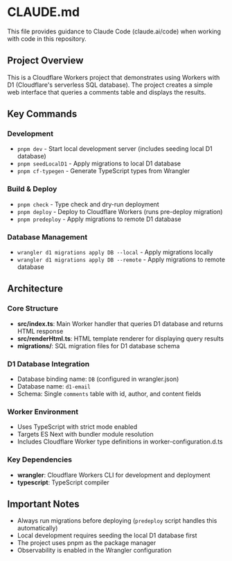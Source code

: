 # CLAUDE.md

This file provides guidance to Claude Code (claude.ai/code) when working with code in this repository.

## Project Overview

This is a Cloudflare Workers project that demonstrates using Workers with D1 (Cloudflare's serverless SQL database). The project creates a simple web interface that queries a comments table and displays the results.

## Key Commands

### Development
- `pnpm dev` - Start local development server (includes seeding local D1 database)
- `pnpm seedLocalD1` - Apply migrations to local D1 database
- `pnpm cf-typegen` - Generate TypeScript types from Wrangler

### Build & Deploy
- `pnpm check` - Type check and dry-run deployment
- `pnpm deploy` - Deploy to Cloudflare Workers (runs pre-deploy migration)
- `pnpm predeploy` - Apply migrations to remote D1 database

### Database Management
- `wrangler d1 migrations apply DB --local` - Apply migrations locally
- `wrangler d1 migrations apply DB --remote` - Apply migrations to remote database

## Architecture

### Core Structure
- **src/index.ts**: Main Worker handler that queries D1 database and returns HTML response
- **src/renderHtml.ts**: HTML template renderer for displaying query results
- **migrations/**: SQL migration files for D1 database schema

### D1 Database Integration
- Database binding name: `DB` (configured in wrangler.json)
- Database name: `d1-email`
- Schema: Single `comments` table with id, author, and content fields

### Worker Environment
- Uses TypeScript with strict mode enabled
- Targets ES Next with bundler module resolution
- Includes Cloudflare Worker type definitions in worker-configuration.d.ts

### Key Dependencies
- **wrangler**: Cloudflare Workers CLI for development and deployment
- **typescript**: TypeScript compiler

## Important Notes

- Always run migrations before deploying (`predeploy` script handles this automatically)
- Local development requires seeding the local D1 database first
- The project uses pnpm as the package manager
- Observability is enabled in the Wrangler configuration